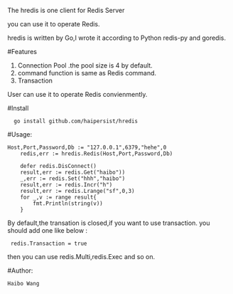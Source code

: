 The hredis is one client for Redis Server

you can use it to operate Redis.

hredis is written by Go,I wrote it according to Python redis-py and goredis.

#Features

1. Connection Pool .the pool size is 4 by default.
2. command function is same as Redis command.
3. Transaction


User can use it to operate Redis convienmently.


#Install

      go install github.com/haipersist/hredis


#Usage:

	Host,Port,Password,Db := "127.0.0.1",6379,"hehe",0
    	redis,err := hredis.Redis(Host,Port,Password,Db)

    	defer redis.DisConnect()
    	result,err := redis.Get("haibo"))
    	_,err := redis.Set("hhh","haibo")
    	result,err := redis.Incr("h")
    	result,err := redis.Lrange("sf",0,3)
    	for _,v := range result{
    		fmt.Println(string(v))
    	}

By default,the transation is closed,if you want to use transaction. you should add one like below :

     redis.Transaction = true

 then you can use redis.Multi,redis.Exec and so on.


#Author:

    Haibo Wang